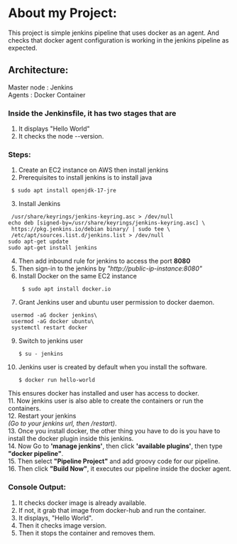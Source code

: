# About my Project:
This project is simple jenkins pipeline that uses docker as an agent. And checks that docker agent configuration is working in the jenkins pipeline as expected.

## Architecture:
Master node : Jenkins\
Agents : Docker Container

### Inside the Jenkinsfile, it has two stages that are
1. It displays "Hello World"
2. It checks the node --version.

### Steps:
1. Create an EC2 instance on AWS then install jenkins
2. Prerequisites to install jenkins is to install java
  ``` $ sudo apt update
   $ sudo apt install openjdk-17-jre
```
3. Install Jenkins
 ```  $ curl -fsSL https://pkg.jenkins.io/debian/jenkins.io-2023.key | sudo tee \
  /usr/share/keyrings/jenkins-keyring.asc > /dev/null
echo deb [signed-by=/usr/share/keyrings/jenkins-keyring.asc] \
  https://pkg.jenkins.io/debian binary/ | sudo tee \
  /etc/apt/sources.list.d/jenkins.list > /dev/null
sudo apt-get update
sudo apt-get install jenkins
```
4. Then add inbound rule for jenkins to access the port **8080**
5. Then sign-in to the jenkins by *"http://public-ip-instance:8080"*
6. Install Docker on the same EC2 instance
   ```
    $ sudo apt install docker.io
   ```
7. Grant Jenkins user and ubuntu user permission to docker daemon.
  ``` $ sudo su -
   usermod -aG docker jenkins\
   usermod -aG docker ubuntu\
   systemctl restart docker
```
9. Switch to jenkins user
   ```
   $ su - jenkins
   ```
10. Jenkins user is created by default when you install the software.
    ```
    $ docker run hello-world
    ``` 
   This ensures docker has installed and user has access to docker.\
11. Now jenkins user is also able to create the containers or run the containers.\
12. Restart your jenkins\
   *(Go to your jenkins url, then /restart)*.\
13. Once you install docker, the other thing you have to do is you have to install the docker plugin inside this jenkins.\
14. Now Go to **'manage jenkins'**, then click **'available plugins'**, then type **"docker pipeline"**.\
15. Then select **"Pipeline Project"** and add groovy code for our pipeline.\
16. Then click **"Build Now"**, it executes our pipeline inside the docker agent.

### Console Output:
1. It checks docker image is already available.
2. If not, it grab that image from docker-hub and run the container.
3. It displays, "Hello World".
4. Then it checks image version.
5. Then it stops the container and removes them.

